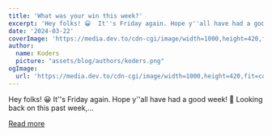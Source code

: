 ```yaml
---
title: 'What was your win this week?'
excerpt: 'Hey folks! 😀  It''s Friday again. Hope y''all have had a good week! 🙌  Looking back on this past week,...'
date: '2024-03-22'
coverImage: 'https://media.dev.to/cdn-cgi/image/width=1000,height=420,fit=cover,gravity=auto,format=auto/https%3A%2F%2Fdev-to-uploads.s3.amazonaws.com%2Fuploads%2Farticles%2Fbqiwx7vgxivwj8ck1o9d.jpg'
author:
  name: Koders
  picture: "assets/blog/authors/koders.png"
ogImage:
  url: 'https://media.dev.to/cdn-cgi/image/width=1000,height=420,fit=cover,gravity=auto,format=auto/https%3A%2F%2Fdev-to-uploads.s3.amazonaws.com%2Fuploads%2Farticles%2Fbqiwx7vgxivwj8ck1o9d.jpg'
---
```


Hey folks! 😀  It''s Friday again. Hope y''all have had a good week! 🙌  Looking back on this past week,...

[Read more](https://dev.to/devteam/what-was-your-win-this-week-1h57)
